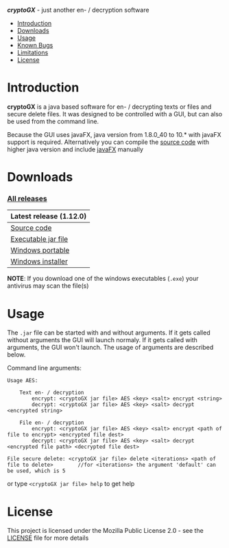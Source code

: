 **_cryptoGX_** - just another en- / decryption software

- [Introduction](#introduction)
- [Downloads](#Downloads)
- [Usage](#Usage)
- [Known Bugs]()
- [Limitations](#Limitations)
- [License](#License)

# Introduction

**cryptoGX** is a java based software for en- / decrypting texts or files and secure delete files.
It was designed to be controlled with a GUI, but can also be used from the command line.

Because the GUI uses javaFX, java version from 1.8.0_40 to 10.* with javaFX support is required.
Alternatively you can compile the [source code](#https://github.com/blueShard-dev/cryptoGX/archive/master.zip) with higher
java version and include [javaFX](#https://openjfx.io/) manually

# Downloads

### [All releases](#https://github.com/blueShard-dev/cryptoGX/releases/)

| Latest release (1.12.0) |
|:------------------------|
| [Source code](https://github.com/blueShard-dev/cryptoGX/archive/master.zip) |
| [Executable jar file](https://dl.dropbox.com/s/1px5dotzyop3rpn/cryptoGX.jar?dl=0) |
| [Windows portable](https://dl.dropbox.com/s/10jf6cfpnejrvbf/cryptoGX_1.11.0_portable.exe?dl=0) |
| [Windows installer](https://dl.dropbox.com/s/lq9kuv4erv39y3n/cryptoGX_1.11.0_win_setup.exe?dl=0) |

**NOTE**: If you download one of the windows executables (`.exe`) your antivirus may scan the file(s)

# Usage

The `.jar` file can be started with and without arguments.
If it gets called without arguments the GUI will launch normaly.
If it gets called with arguments, the GUI won't launch. The usage of arguments are described below.

Command line arguments:
```
Usage AES:

    Text en- / decryption
        encrypt: <cryptoGX jar file> AES <key> <salt> encrypt <string>
        decrypt: <cryptoGX jar file> AES <key> <salt> decrypt <encrypted string>

    File en- / decryption
        encrypt: <cryptoGX jar file> AES <key> <salt> encrypt <path of file to encrypt> <encrypted file dest>
        decrypt: <cryptoGX jar file> AES <key> <salt> decrypt <encrypted file path> <decrypted file dest>

File secure delete: <cryptoGX jar file> delete <iterations> <path of file to delete>        //for <iterations> the argument 'default' can be used, which is 5
```
or type `<cryptoGX jar file> help` to get help

# License

This project is licensed under the Mozilla Public License 2.0 - see the [LICENSE](License) file for more details
